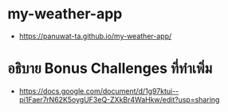 # my-weather-app

- https://panuwat-ta.github.io/my-weather-app/

# อธิบาย Bonus Challenges ที่ทำเพิ่ม
- https://docs.google.com/document/d/1g97ktui--pi1Faer7rN62K5oygUF3eQ-ZXkBr4WaHkw/edit?usp=sharing